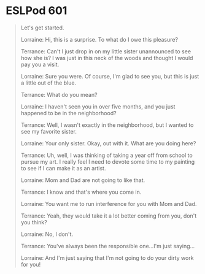 # ESLPod 601

>Let's get started.
>
>Lorraine: Hi, this is a surprise. To what do I owe this pleasure?
>
>Terrance: Can't I just drop in on my little sister unannounced to see how she is? I was just in this neck of the woods and thought I would pay you a visit.
>
>Lorraine: Sure you were. Of course, I'm glad to see you, but this is just a little out of the blue.
>
>Terrance: What do you mean?
>
>Lorraine: I haven't seen you in over five months, and you just happened to be in the neighborhood?
>
>Terrance: Well, I wasn't exactly in the neighborhood, but I wanted to see my favorite sister.
>
>Lorraine: Your only sister. Okay, out with it. What are you doing here?
>
>Terrance: Uh, well, I was thinking of taking a year off from school to pursue my art. I really feel I need to devote some time to my painting to see if I can make it as an artist.
>
>Lorraine: Mom and Dad are not going to like that.
>
>Terrance: I know and that's where you come in.
>
>Lorraine: You want me to run interference for you with Mom and Dad.
>
>Terrance: Yeah, they would take it a lot better coming from you, don't you think?
>
>Lorraine: No, I don't.
>
>Terrance: You've always been the responsible one…I'm just saying…
>
>Lorraine: And I'm just saying that I'm not going to do your dirty work for you!